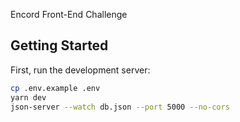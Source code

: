 Encord Front-End Challenge

## Getting Started

First, run the development server:

```bash
cp .env.example .env
yarn dev
json-server --watch db.json --port 5000 --no-cors
```